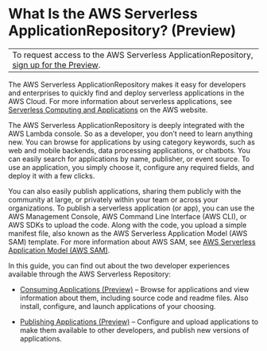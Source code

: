 # What Is the AWS Serverless ApplicationRepository? \(Preview\)<a name="what-is-serverlessrepo"></a>


|  | 
| --- |
|  To request access to the AWS Serverless ApplicationRepository, [sign up for the Preview](https://pages.awscloud.com/serverlessrepo-preview.html)\.   | 

The AWS Serverless ApplicationRepository makes it easy for developers and enterprises to quickly find and deploy serverless applications in the AWS Cloud\. For more information about serverless applications, see [Serverless Computing and Applications](https://aws.amazon.com/serverless) on the AWS website\.

The AWS Serverless ApplicationRepository is deeply integrated with the AWS Lambda console\. So as a developer, you don’t need to learn anything new\. You can browse for applications by using category keywords, such as web and mobile backends, data processing applications, or chatbots\. You can easily search for applications by name, publisher, or event source\. To use an application, you simply choose it, configure any required fields, and deploy it with a few clicks\.

You can also easily publish applications, sharing them publicly with the community at large, or privately within your team or across your organizations\. To publish a serverless application \(or app\), you can use the AWS Management Console, AWS Command Line Interface \(AWS CLI\), or AWS SDKs to upload the code\. Along with the code, you upload a simple manifest file, also known as the AWS Serverless Application Model \(AWS SAM\) template\. For more information about AWS SAM, see [AWS Serverless Application Model \(AWS SAM\)](https://github.com/awslabs/serverless-application-model)\.

In this guide, you can find out about the two developer experiences available through the AWS Serverless Repository: 

+ [Consuming Applications \(Preview\)](serverless-app-consuming-applications.md) – Browse for applications and view information about them, including source code and readme files\. Also install, configure, and launch applications of your choosing\.

+ [Publishing Applications \(Preview\)](serverless-app-publishing-applications.md) – Configure and upload applications to make them available to other developers, and publish new versions of applications\.